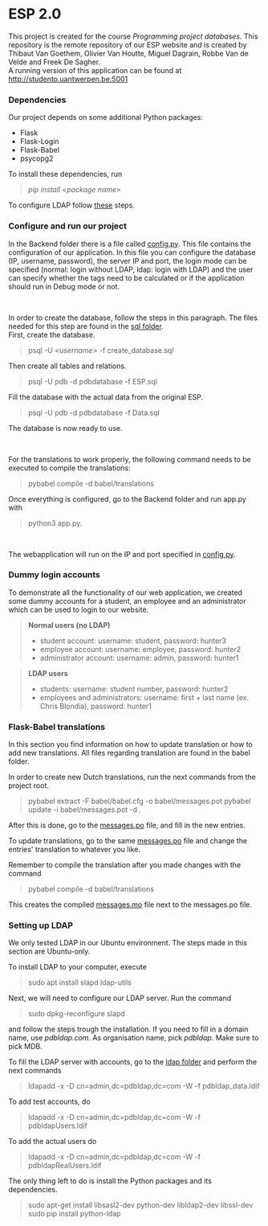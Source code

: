 # ESP 2.0 #

This project is created for the course <i>Programming project databases</i>. This repository is the remote repository of 
our ESP website and is created by Thibaut Van Goethem, Olivier Van Houtte, Miguel Dagrain, Robbe Van de Velde and Freek De Sagher.
<br>A running version of this application can be found at http://studento.uantwerpen.be:5001

### Dependencies
<p>Our project depends on some additional Python packages:</p>

* Flask
* Flask-Login
* Flask-Babel
* psycopg2

To install these dependencies, run 
> <i>pip install \<package name> </i><br>

To configure LDAP follow [these](#setting-up-ldap) steps.

### Configure and run our project

In the Backend folder there is a file called [config.py](Backend/config.py). This file contains the configuration of our
application. In this file you can configure the database (IP, username, password), the server IP and port, the login mode can be 
specified (normal: login without LDAP, ldap: login with LDAP) and the user can specify whether the tags need to be calculated
or if the application should run in Debug mode or not.

<br>

In order to create the database, follow the steps in this paragraph. The files needed for this step are found in the [sql folder](sql).
<br>First, create the database.
> psql -U _\<username\>_ -f create_database.sql

Then create all tables and relations.
> psql -U pdb -d pdbdatabase -f ESP.sql

Fill the database with the actual data from the original ESP.
> psql -U pdb -d pdbdatabase -f Data.sql

The database is now ready to use.

<br>

For the translations to work properly, the following command needs to be executed to compile the translations:
> pybabel compile -d babel/translations

Once everything is configured, go to the Backend folder and run app.py with 
> python3 app.py. 

<br>

The webapplication will run on
the IP and port specified in [config.py](Backend/config.py).

### Dummy login accounts

To demonstrate all the functionality of our web application, we created some dummy accounts for a student, an employee and
an administrator which can be used to login to our website. <br>
>**Normal users (no LDAP)**
> * student account: username: student, password: hunter3
> * employee account: username: employee, password: hunter2
> * administrator account: username: admin, password: hunter1

>**LDAP users**
> * students: username: student number, password: hunter2 <br>
> * employees and administrators: username: first + last name (ex. Chris Blondia), password: hunter1

### Flask-Babel translations

In this section you find information on how to update translation or how to add new translations.
All files regarding translation are found in the babel folder.

In order to create new Dutch translations, run the next commands from the project root.
> pybabel extract -F babel/babel.cfg -o babel/messages.pot
> pybabel update -i babel/messages.pot -d .

After this is done, go to the [messages.po](babel/translations/nl/LC_MESSAGES/messages.po) file, and fill in the new entries.

To update translations, go to the same [messages.po](babel/translations/nl/LC_MESSAGES/messages.po) file and change the entries' translation
to whatever you like.

Remember to compile the translation after you made changes with the command
> pybabel compile -d babel/translations

This creates the compiled [messages.mo](babel/translations/nl/LC_MESSAGES/messages.mo) file next to the messages.po file.

### Setting up LDAP

We only tested LDAP in our Ubuntu environment. The steps made in this section are Ubuntu-only.

To install LDAP to your computer, execute
> sudo apt install slapd ldap-utils

Next, we will need to configure our LDAP server. Run the command
> sudo dpkg-reconfigure slapd

and follow the steps trough the installation. If you need to fill in a domain name, use _pdbldap.com_.
As organisation name, pick _pdbldap_. Make sure to pick MDB.

To fill the LDAP server with accounts, go to the [ldap folder](ldapFiles) and perform the next commands
> ldapadd -x -D cn=admin,dc=pdbldap,dc=com -W -f pdbldap_data.ldif

To add test accounts, do
> ldapadd -x -D cn=admin,dc=pdbldap,dc=com -W -f pdbldapUsers.ldif

To add the actual users do
> ldapadd -x -D cn=admin,dc=pdbldap,dc=com -W -f pdbldapRealUsers.ldif

The only thing left to do is install the Python packages and its dependencies.
> sudo apt-get install libsasl2-dev python-dev libldap2-dev libssl-dev <br>
> sudo pip install python-ldap



